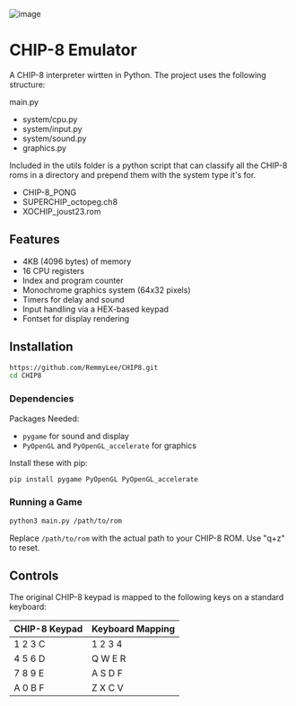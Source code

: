 ![image](https://github.com/RemmyLee/CHIP8/assets/2806556/2e0d4e84-f9ec-45e2-a8fa-084edbbbd884)


# CHIP-8 Emulator

A CHIP-8 interpreter wirtten in Python. The project uses the following structure:

main.py
- system/cpu.py
- system/input.py
- system/sound.py
- graphics.py

Included in the utils folder is a python script that can classify all the CHIP-8 roms in a directory and prepend them with the system type it's for.

- CHIP-8_PONG
- SUPERCHIP_octopeg.ch8
- XOCHIP_joust23.rom


## Features

- 4KB (4096 bytes) of memory
- 16 CPU registers
- Index and program counter
- Monochrome graphics system (64x32 pixels)
- Timers for delay and sound
- Input handling via a HEX-based keypad
- Fontset for display rendering

## Installation

```bash
https://github.com/RemmyLee/CHIP8.git
cd CHIP8
```

### Dependencies

Packages Needed:

- `pygame` for sound and display
- `PyOpenGL` and `PyOpenGL_accelerate` for graphics

Install these with pip:

```bash
pip install pygame PyOpenGL PyOpenGL_accelerate
```

### Running a Game

```bash
python3 main.py /path/to/rom
```

Replace `/path/to/rom` with the actual path to your CHIP-8 ROM.
Use "q+z" to reset.

## Controls

The original CHIP-8 keypad is mapped to the following keys on a standard keyboard:

| CHIP-8 Keypad | Keyboard Mapping |
|---------------|------------------|
| 1 2 3 C       | 1 2 3 4          |
| 4 5 6 D       | Q W E R          |
| 7 8 9 E       | A S D F          |
| A 0 B F       | Z X C V          |
